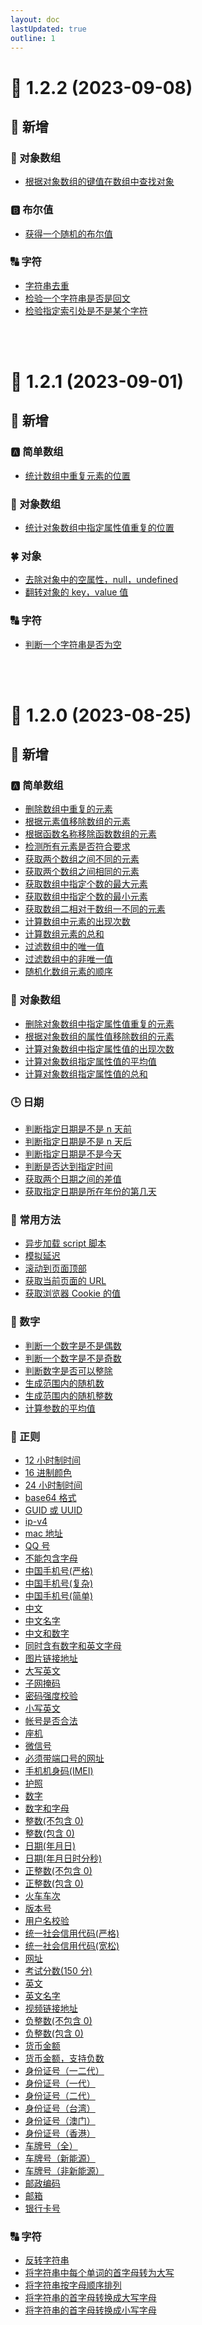 ```yaml
---
layout: doc
lastUpdated: true
outline: 1
---
```


# 🌈 1.2.2 (2023-09-08)

## 🚀 新增

### 🥝 对象数组

- [根据对象数组的键值在数组中查找对象](/guide/array_object/根据对象数组的键值在数组中查找对象.md)

### 🅱️ 布尔值

- [获得一个随机的布尔值](/guide/boolean/获得一个随机的布尔值.md)

### 🔠 字符

- [字符串去重](/guide/string/字符串去重.md)
- [检验一个字符串是否是回文](/guide/string/检验一个字符串是否是回文.md)
- [检验指定索引处是不是某个字符](/guide/string/检验指定索引处是不是某个字符.md)

<br/>
<br/>

# 🌈 1.2.1 (2023-09-01)

## 🚀 新增

### 🅰️ 简单数组

- [统计数组中重复元素的位置](/guide/array/统计数组中重复元素的位置.md)

### 🥝 对象数组

- [统计对象数组中指定属性值重复的位置](/guide/array_object/统计对象数组中指定属性值重复的位置.md)

### 🍀 对象

- [去除对象中的空属性，null，undefined](/guide/object/去除对象中的空属性，null，undefined.md)
- [翻转对象的 key，value 值](/guide/object/翻转对象的key，value值.md)

### 🔠 字符

- [判断一个字符串是否为空](/guide/string/判断一个字符串是否为空.md)

<br/>
<br/>

# 🌈 1.2.0 (2023-08-25)

## 🚀 新增

### 🅰️ 简单数组

- [删除数组中重复的元素](/guide/array/删除数组中重复的元素.md)
- [根据元素值移除数组的元素](/guide/array/根据元素值移除数组的元素.md)
- [根据函数名称移除函数数组的元素](/guide/array/根据函数名称移除函数数组的元素.md)
- [检测所有元素是否符合要求](/guide/array/检测所有元素是否符合要求.md)
- [获取两个数组之间不同的元素](/guide/array/获取两个数组之间不同的元素.md)
- [获取两个数组之间相同的元素](/guide/array/获取两个数组之间相同的元素.md)
- [获取数组中指定个数的最大元素](/guide/array/获取数组中指定个数的最大元素.md)
- [获取数组中指定个数的最小元素](/guide/array/获取数组中指定个数的最小元素.md)
- [获取数组二相对于数组一不同的元素](/guide/array/获取数组二相对于数组一不同的元素.md)
- [计算数组中元素的出现次数](/guide/array/计算数组中元素的出现次数.md)
- [计算数组元素的总和](/guide/array/计算数组元素的总和.md)
- [过滤数组中的唯一值](/guide/array/过滤数组中的唯一值.md)
- [过滤数组中的非唯一值](/guide/array/过滤数组中的非唯一值.md)
- [随机化数组元素的顺序](/guide/array/随机化数组元素的顺序.md)

### 🥝 对象数组

- [删除对象数组中指定属性值重复的元素](/guide/array_object/删除对象数组中指定属性值重复的元素.md)
- [根据对象数组的属性值移除数组的元素](/guide/array_object/根据对象数组的属性值移除数组的元素.md)
- [计算对象数组中指定属性值的出现次数](/guide/array_object/计算对象数组中指定属性值的出现次数.md)
- [计算对象数组指定属性值的平均值](/guide/array_object/计算对象数组指定属性值的平均值.md)
- [计算对象数组指定属性值的总和](/guide/array_object/计算对象数组指定属性值的总和.md)

### 🕒 日期

- [判断指定日期是不是 n 天前](/guide/date/判断指定日期是不是n天前.md)
- [判断指定日期是不是 n 天后](/guide/date/判断指定日期是不是n天后.md)
- [判断指定日期是不是今天](/guide/date/判断指定日期是不是今天.md)
- [判断是否达到指定时间](/guide/date/判断是否达到指定时间.md)
- [获取两个日期之间的差值](/guide/date/获取两个日期之间的差值.md)
- [获取指定日期是所在年份的第几天](/guide/date/获取指定日期是所在年份的第几天.md)

### 🚩 常用方法

- [异步加载 script 脚本](/guide/methods/异步加载script脚本.md)
- [模拟延迟](/guide/methods/模拟延迟.md)
- [滚动到页面顶部](/guide/methods/滚动到页面顶部.md)
- [获取当前页面的 URL](/guide/methods/获取当前页面的URL.md)
- [获取浏览器 Cookie 的值](/guide/methods/获取浏览器Cookie的值.md)

### 🔢 数字

- [判断一个数字是不是偶数](/guide/number/判断一个数字是不是偶数.md)
- [判断一个数字是不是奇数](/guide/number/判断一个数字是不是奇数.md)
- [判断数字是否可以整除](/guide/number/判断数字是否可以整除.md)
- [生成范围内的随机数](/guide/number/生成范围内的随机数.md)
- [生成范围内的随机整数](/guide/number/生成范围内的随机整数.md)
- [计算参数的平均值](/guide/number/计算参数的平均值.md)

### 🎯 正则

- [12 小时制时间](/guide/reg/12小时制时间.md)
- [16 进制颜色](/guide/reg/16进制颜色.md)
- [24 小时制时间](/guide/reg/24小时制时间.md)
- [base64 格式](/guide/reg/base64格式.md)
- [GUID 或 UUID](/guide/reg/GUID或UUID.md)
- [ip-v4](/guide/reg/ip-v4.md)
- [mac 地址](/guide/reg/mac地址.md)
- [QQ 号](/guide/reg/QQ号.md)
- [不能包含字母](/guide/reg/不能包含字母.md)
- [中国手机号(严格)](</guide/reg/中国手机号(严格).md>)
- [中国手机号(复杂)](</guide/reg/中国手机号(复杂).md>)
- [中国手机号(简单)](</guide/reg/中国手机号(简单).md>)
- [中文](/guide/reg/中文.md)
- [中文名字](/guide/reg/中文名字.md)
- [中文和数字](/guide/reg/中文和数字.md)
- [同时含有数字和英文字母](/guide/reg/同时含有数字和英文字母.md)
- [图片链接地址](/guide/reg/图片链接地址.md)
- [大写英文](/guide/reg/大写英文.md)
- [子网掩码](/guide/reg/子网掩码.md)
- [密码强度校验](/guide/reg/密码强度校验.md)
- [小写英文](/guide/reg/小写英文.md)
- [帐号是否合法](/guide/reg/帐号是否合法.md)
- [座机](/guide/reg/座机.md)
- [微信号](/guide/reg/微信号.md)
- [必须带端口号的网址](/guide/reg/必须带端口号的网址.md)
- [手机机身码(IMEI)](</guide/reg/手机机身码(IMEI).md>)
- [护照](/guide/reg/护照.md)
- [数字](/guide/reg/数字.md)
- [数字和字母](/guide/reg/数字和字母.md)
- [整数(不包含 0)](</guide/reg/整数(不包含0).md>)
- [整数(包含 0)](</guide/reg/整数(包含0).md>)
- [日期(年月日)](</guide/reg/日期(年月日).md>)
- [日期(年月日时分秒)](</guide/reg/日期(年月日时分秒).md>)
- [正整数(不包含 0)](</guide/reg/正整数(不包含0).md>)
- [正整数(包含 0)](</guide/reg/正整数(包含0).md>)
- [火车车次](/guide/reg/火车车次.md)
- [版本号](/guide/reg/版本号.md)
- [用户名校验](/guide/reg/用户名校验.md)
- [统一社会信用代码(严格)](</guide/reg/统一社会信用代码(严格).md>)
- [统一社会信用代码(宽松)](</guide/reg/统一社会信用代码(宽松).md>)
- [网址](/guide/reg/网址.md)
- [考试分数(150 分)](</guide/reg/考试分数(150分).md>)
- [英文](/guide/reg/英文.md)
- [英文名字](/guide/reg/英文名字.md)
- [视频链接地址](/guide/reg/视频链接地址.md)
- [负整数(不包含 0)](</guide/reg/负整数(不包含0).md>)
- [负整数(包含 0)](</guide/reg/负整数(包含0).md>)
- [货币金额](/guide/reg/货币金额.md)
- [货币金额，支持负数](/guide/reg/货币金额，支持负数.md)
- [身份证号（一二代）](/guide/reg/身份证号（一二代）.md)
- [身份证号（一代）](/guide/reg/身份证号（一代）.md)
- [身份证号（二代）](/guide/reg/身份证号（二代）.md)
- [身份证号（台湾）](/guide/reg/身份证号（台湾）.md)
- [身份证号（澳门）](/guide/reg/身份证号（澳门）.md)
- [身份证号（香港）](/guide/reg/身份证号（香港）.md)
- [车牌号（全）](/guide/reg/车牌号（全）.md)
- [车牌号（新能源）](/guide/reg/车牌号（新能源）.md)
- [车牌号（非新能源）](/guide/reg/车牌号（非新能源）.md)
- [邮政编码](/guide/reg/邮政编码.md)
- [邮箱](/guide/reg/邮箱.md)
- [银行卡号](/guide/reg/银行卡号.md)

### 🔠 字符

- [反转字符串](/guide/string/反转字符串.md)
- [将字符串中每个单词的首字母转为大写](/guide/string/将字符串中每个单词的首字母转为大写.md)
- [将字符串按字母顺序排列](/guide/string/将字符串按字母顺序排列.md)
- [将字符串的首字母转换成大写字母](/guide/string/将字符串的首字母转换成大写字母.md)
- [将字符串的首字母转换成小写字母](/guide/string/将字符串的首字母转换成小写字母.md)
